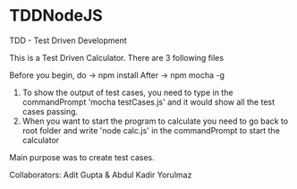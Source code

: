 # TDDNodeJS
TDD - Test Driven Development

This is a Test Driven Calculator. 
There are 3 following files

Before you begin, do -> npm install
After -> npm mocha -g


1. To show the output of test cases, you need to type in the commandPrompt 'mocha testCases.js' and it would show all the test cases passing.
2. When you want to start the program to calculate you need to go back to root folder and write 'node calc.js' in the commandPrompt to start the calculator 

Main purpose was to create test cases.


Collaborators: Adit Gupta & Abdul Kadir Yorulmaz 

